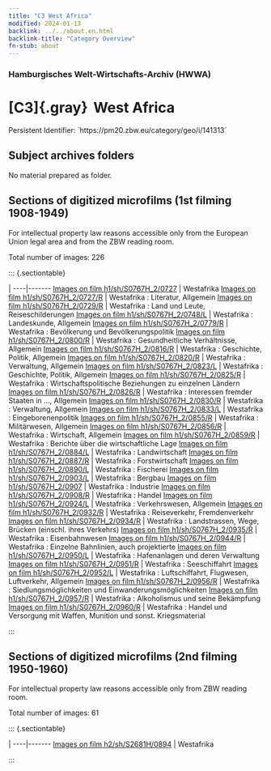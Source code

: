```yaml
---
title: "C3 West Africa"
modified: 2024-01-13
backlink: ../../about.en.html
backlink-title: "Category Overview"
fn-stub: about
---
```


### Hamburgisches Welt-Wirtschafts-Archiv (HWWA)

# [C3]{.gray}&#8201; West Africa

<div class="hint">Persistent Identifier: `https://pm20.zbw.eu/category/geo/i/141313`</div>







## Subject archives folders








No material prepared as folder.



<a id="filmsections" />

## Sections of digitized microfilms (1st filming 1908-1949)

<p>For intellectual property law reasons accessible only from the European Union legal area and from the ZBW reading room.</p>



<p>Total number of images: 226</p>




::: {.sectiontable}

 | 
----|-------
<a class="btn" href="https://pm20.zbw.eu/film/h1/sh/S0767H_2/0727" rel="nofollow">Images on film h1/sh/S0767H_2/0727</a> | Westafrika
<a class="btn" href="https://pm20.zbw.eu/film/h1/sh/S0767H_2/0727/R" rel="nofollow">Images on film h1/sh/S0767H_2/0727/R</a> | Westafrika : Literatur, Allgemein
<a class="btn" href="https://pm20.zbw.eu/film/h1/sh/S0767H_2/0729/R" rel="nofollow">Images on film h1/sh/S0767H_2/0729/R</a> | Westafrika : Land und Leute, Reiseschilderungen
<a class="btn" href="https://pm20.zbw.eu/film/h1/sh/S0767H_2/0748/L" rel="nofollow">Images on film h1/sh/S0767H_2/0748/L</a> | Westafrika : Landeskunde, Allgemein
<a class="btn" href="https://pm20.zbw.eu/film/h1/sh/S0767H_2/0779/R" rel="nofollow">Images on film h1/sh/S0767H_2/0779/R</a> | Westafrika : Bevölkerung und Bevölkerungspolitik
<a class="btn" href="https://pm20.zbw.eu/film/h1/sh/S0767H_2/0800/R" rel="nofollow">Images on film h1/sh/S0767H_2/0800/R</a> | Westafrika : Gesundheitliche Verhältnisse, Allgemein
<a class="btn" href="https://pm20.zbw.eu/film/h1/sh/S0767H_2/0816/R" rel="nofollow">Images on film h1/sh/S0767H_2/0816/R</a> | Westafrika : Geschichte, Politik, Allgemein
<a class="btn" href="https://pm20.zbw.eu/film/h1/sh/S0767H_2/0820/R" rel="nofollow">Images on film h1/sh/S0767H_2/0820/R</a> | Westafrika : Verwaltung, Allgemein
<a class="btn" href="https://pm20.zbw.eu/film/h1/sh/S0767H_2/0823/L" rel="nofollow">Images on film h1/sh/S0767H_2/0823/L</a> | Westafrika : Geschichte, Politik, Allgemein
<a class="btn" href="https://pm20.zbw.eu/film/h1/sh/S0767H_2/0825/R" rel="nofollow">Images on film h1/sh/S0767H_2/0825/R</a> | Westafrika : Wirtschaftspolitische Beziehungen zu einzelnen Ländern
<a class="btn" href="https://pm20.zbw.eu/film/h1/sh/S0767H_2/0826/R" rel="nofollow">Images on film h1/sh/S0767H_2/0826/R</a> | Westafrika : Interessen fremder Staaten in …, Allgemein
<a class="btn" href="https://pm20.zbw.eu/film/h1/sh/S0767H_2/0830/R" rel="nofollow">Images on film h1/sh/S0767H_2/0830/R</a> | Westafrika : Verwaltung, Allgemein
<a class="btn" href="https://pm20.zbw.eu/film/h1/sh/S0767H_2/0833/L" rel="nofollow">Images on film h1/sh/S0767H_2/0833/L</a> | Westafrika : Eingeborenenpolitik
<a class="btn" href="https://pm20.zbw.eu/film/h1/sh/S0767H_2/0855/R" rel="nofollow">Images on film h1/sh/S0767H_2/0855/R</a> | Westafrika : Militärwesen, Allgemein
<a class="btn" href="https://pm20.zbw.eu/film/h1/sh/S0767H_2/0856/R" rel="nofollow">Images on film h1/sh/S0767H_2/0856/R</a> | Westafrika : Wirtschaft, Allgemein
<a class="btn" href="https://pm20.zbw.eu/film/h1/sh/S0767H_2/0859/R" rel="nofollow">Images on film h1/sh/S0767H_2/0859/R</a> | Westafrika : Berichte über die wirtschaftliche Lage
<a class="btn" href="https://pm20.zbw.eu/film/h1/sh/S0767H_2/0884/L" rel="nofollow">Images on film h1/sh/S0767H_2/0884/L</a> | Westafrika : Landwirtschaft
<a class="btn" href="https://pm20.zbw.eu/film/h1/sh/S0767H_2/0887/R" rel="nofollow">Images on film h1/sh/S0767H_2/0887/R</a> | Westafrika : Forstwirtschaft
<a class="btn" href="https://pm20.zbw.eu/film/h1/sh/S0767H_2/0890/L" rel="nofollow">Images on film h1/sh/S0767H_2/0890/L</a> | Westafrika : Fischerei
<a class="btn" href="https://pm20.zbw.eu/film/h1/sh/S0767H_2/0903/L" rel="nofollow">Images on film h1/sh/S0767H_2/0903/L</a> | Westafrika : Bergbau
<a class="btn" href="https://pm20.zbw.eu/film/h1/sh/S0767H_2/0907" rel="nofollow">Images on film h1/sh/S0767H_2/0907</a> | Westafrika : Industrie
<a class="btn" href="https://pm20.zbw.eu/film/h1/sh/S0767H_2/0908/R" rel="nofollow">Images on film h1/sh/S0767H_2/0908/R</a> | Westafrika : Handel
<a class="btn" href="https://pm20.zbw.eu/film/h1/sh/S0767H_2/0924/L" rel="nofollow">Images on film h1/sh/S0767H_2/0924/L</a> | Westafrika : Verkehrswesen, Allgemein
<a class="btn" href="https://pm20.zbw.eu/film/h1/sh/S0767H_2/0932/R" rel="nofollow">Images on film h1/sh/S0767H_2/0932/R</a> | Westafrika : Reiseverkehr, Fremdenverkehr
<a class="btn" href="https://pm20.zbw.eu/film/h1/sh/S0767H_2/0934/R" rel="nofollow">Images on film h1/sh/S0767H_2/0934/R</a> | Westafrika : Landstrassen, Wege, Brücken (einschl. ihres Verkehrs)
<a class="btn" href="https://pm20.zbw.eu/film/h1/sh/S0767H_2/0935/R" rel="nofollow">Images on film h1/sh/S0767H_2/0935/R</a> | Westafrika : Eisenbahnwesen
<a class="btn" href="https://pm20.zbw.eu/film/h1/sh/S0767H_2/0944/R" rel="nofollow">Images on film h1/sh/S0767H_2/0944/R</a> | Westafrika : Einzelne Bahnlinien, auch projektierte
<a class="btn" href="https://pm20.zbw.eu/film/h1/sh/S0767H_2/0950/L" rel="nofollow">Images on film h1/sh/S0767H_2/0950/L</a> | Westafrika : Hafenanlagen und deren Verwaltung
<a class="btn" href="https://pm20.zbw.eu/film/h1/sh/S0767H_2/0951/R" rel="nofollow">Images on film h1/sh/S0767H_2/0951/R</a> | Westafrika : Seeschiffahrt
<a class="btn" href="https://pm20.zbw.eu/film/h1/sh/S0767H_2/0952/L" rel="nofollow">Images on film h1/sh/S0767H_2/0952/L</a> | Westafrika : Luftschiffahrt, Flugwesen, Luftverkehr, Allgemein
<a class="btn" href="https://pm20.zbw.eu/film/h1/sh/S0767H_2/0956/R" rel="nofollow">Images on film h1/sh/S0767H_2/0956/R</a> | Westafrika : Siedlungsmöglichkeiten und Einwanderungsmöglichkeiten
<a class="btn" href="https://pm20.zbw.eu/film/h1/sh/S0767H_2/0957/R" rel="nofollow">Images on film h1/sh/S0767H_2/0957/R</a> | Westafrika : Alkoholismus und seine Bekämpfung
<a class="btn" href="https://pm20.zbw.eu/film/h1/sh/S0767H_2/0960/R" rel="nofollow">Images on film h1/sh/S0767H_2/0960/R</a> | Westafrika : Handel und Versorgung mit Waffen, Munition und sonst. Kriegsmaterial


:::




## Sections of digitized microfilms (2nd filming 1950-1960)

<p>For intellectual property law reasons accessible only from ZBW reading room.</p>



<p>Total number of images: 61</p>




::: {.sectiontable}

 | 
----|-------
<a class="btn" href="https://pm20.zbw.eu/film/h2/sh/S2681H/0894" rel="nofollow">Images on film h2/sh/S2681H/0894</a> | Westafrika


:::













